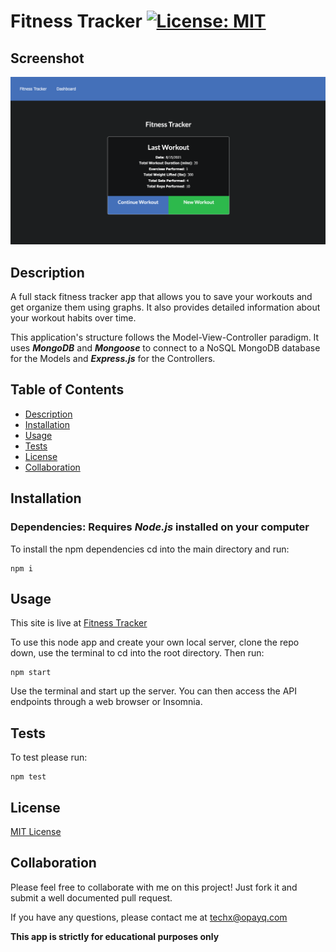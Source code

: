 # Fitness Tracker [![License: MIT](https://img.shields.io/badge/License-MIT-yellow.svg)](https://opensource.org/licenses/MIT)

## Screenshot

<a href="https://powerful-sea-65196.herokuapp.com/" target="_blank"><div align="center"><img width="1917" alt="fitness tracker screenshot" src="./public/fitness tracker screenshot.png">

</div></a>

## Description

A full stack fitness tracker app that allows you to save your workouts and get organize them using graphs. It also provides detailed information about your workout habits over time.

This application's structure follows the Model-View-Controller paradigm. It uses **_MongoDB_** and **_Mongoose_** to connect to a NoSQL MongoDB database for the Models and **_Express.js_** for the Controllers.

## Table of Contents

- [Description](#Description)
- [Installation](#Installation)
- [Usage](#Usage)
- [Tests](#Tests)
- [License](#License)
- [Collaboration](#Collaboration)

## Installation

### Dependencies: **Requires** **_Node.js_** installed on your computer

To install the npm dependencies cd into the main directory and run:

```
npm i
```

## Usage

This site is live at [Fitness Tracker](https://powerful-sea-65196.herokuapp.com/)

To use this node app and create your own local server, clone the repo down, use the terminal to cd into the root directory. Then run:

```
npm start
```

Use the terminal and start up the server. You can then access the API endpoints through a web browser or Insomnia.

## Tests

To test please run:

```
npm test
```

## License

[MIT License](https://opensource.org/licenses/MIT)

## Collaboration

Please feel free to collaborate with me on this project! Just fork it and submit a well documented pull request.

If you have any questions, please contact me at techx@opayq.com

**This app is strictly for educational purposes only**
